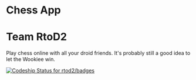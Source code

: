 # Chess App

# Team RtoD2


Play chess online with all your droid friends.  It's probably still a good idea to let the Wookiee win.  

[![Codeship Status for rtod2/badges](https://codeship.com/projects/cbe41fb0-08e2-0134-fbe4-4e1ca58af965/status?branch=master)](https://codeship.com/projects/155156)

